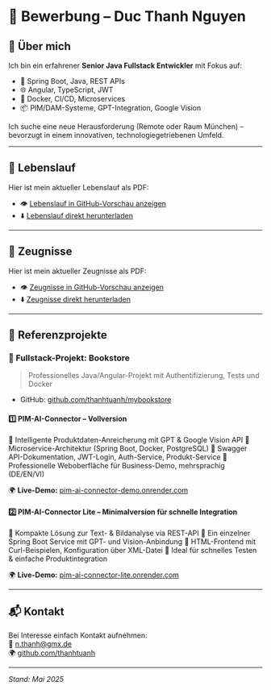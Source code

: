 # 📄 Bewerbung – Duc Thanh Nguyen

## 👤 Über mich

Ich bin ein erfahrener **Senior Java Fullstack Entwickler** mit Fokus auf:
- 🧠 Spring Boot, Java, REST APIs
- 🌐 Angular, TypeScript, JWT
- 🐳 Docker, CI/CD, Microservices
- 📦 PIM/DAM-Systeme, GPT-Integration, Google Vision

Ich suche eine neue Herausforderung (Remote oder Raum München) – bevorzugt in einem innovativen, technologiegetriebenen Umfeld.

---

## 📎 Lebenslauf

Hier ist mein aktueller Lebenslauf als PDF:

- 👁️ [Lebenslauf in GitHub-Vorschau anzeigen](./Lebenslauf.pdf)
- ⬇️ [Lebenslauf direkt herunterladen](./Lebenslauf.pdf)

---
## 📎 Zeugnisse

Hier ist mein aktueller Zeugnisse als PDF:

- 👁️ [Zeugnisse in GitHub-Vorschau anzeigen](./Zeugnisse.pdf)
- ⬇️ [Zeugnisse direkt herunterladen](./Zeugnisse.pdf)

---

## 🚀 Referenzprojekte

### 🔧 Fullstack-Projekt: Bookstore  
> Professionelles Java/Angular-Projekt mit Authentifizierung, Tests und Docker

- GitHub: [github.com/thanhtuanh/mybookstore](https://github.com/thanhtuanh/mybookstore)


#### 1️⃣ **PIM-AI-Connector – Vollversion**

🔹 Intelligente Produktdaten-Anreicherung mit GPT & Google Vision API
🔹 Microservice-Architektur (Spring Boot, Docker, PostgreSQL)
🔹 Swagger API-Dokumentation, JWT-Login, Auth-Service, Produkt-Service
🔹 Professionelle Weboberfläche für Business-Demo, mehrsprachig (DE/EN/VI)

  🌍 **Live-Demo:** [pim-ai-connector-demo.onrender.com](https://pim-ai-connector-demo.onrender.com)



#### 2️⃣ **PIM-AI-Connector Lite – Minimalversion für schnelle Integration**

🔹 Kompakte Lösung zur Text- & Bildanalyse via REST-API
🔹 Ein einzelner Spring Boot Service mit GPT- und Vision-Anbindung
🔹 HTML-Frontend mit Curl-Beispielen, Konfiguration über XML-Datei
🔹 Ideal für schnelles Testen & einfache Produktintegration

  🌍 **Live-Demo:** [pim-ai-connector-lite.onrender.com](https://pim-ai-connector-lite.onrender.com)

---


## 📬 Kontakt

Bei Interesse einfach Kontakt aufnehmen:  
📧 n.thanh@gmx.de  
🌍 [github.com/thanhtuanh](https://github.com/thanhtuanh)

---

*Stand: Mai 2025*
